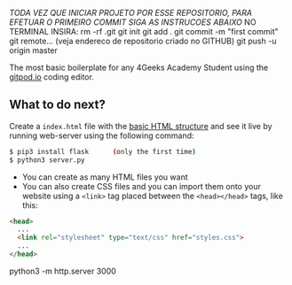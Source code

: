 *TODA VEZ QUE INICIAR PROJETO POR ESSE REPOSITORIO, PARA EFETUAR O PRIMEIRO COMMIT SIGA AS INSTRUCOES ABAIXO*
NO TERMINAL INSIRA:
rm -rf .git
git init 
git add .
git commit -m "first commit"
git remote... (veja endereco de repositorio criado no GITHUB)
git push -u origin master


The most basic boilerplate for any 4Geeks Academy Student using the [gitpod.io](gitpod.io) coding editor.

## What to do next?

Create a `index.html` file with the [basic HTML structure](http://content.breatheco.de/lesson/what-is-html-learn-html#page-structure) and see it live by running web-server using the following command:
```sh
$ pip3 install flask      (only the first time)
$ python3 server.py
```

- You can create as many HTML files you want
- You can also create CSS files and you can import them onto your website using a `<link>` tag placed between the `<head></head>` tags, like this:

```html
<head>
  ...
  <link rel="stylesheet" type="text/css" href="styles.css">
  ...
</head>
```
python3 -m http.server 3000
